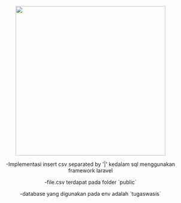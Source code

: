 <p align="center"><img src="https://res.cloudinary.com/dtfbvvkyp/image/upload/v1566331377/laravel-logolockup-cmyk-red.svg" width="400"></p>

<p align="center">
    -Implementasi insert csv separated by '|' kedalam sql menggunakan framework laravel
</p>
<p align="center">
    -file.csv terdapat pada folder `public`
</p>
<p align="center">
    -database yang digunakan pada env adalah `tugaswasis`
</p>

